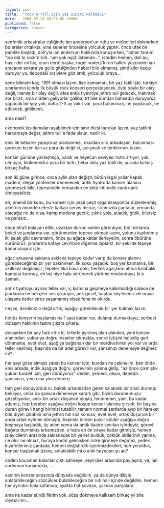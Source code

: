 ```yaml
---
layout: post
title:  "rock'n'roll için yaş sınırı kalkmalı"
date:   2006-07-26 08:21:00 +0000
published: false
categories: konser
---
```


senfonik orkestralar eşliğinde ian anderson'un ruhu ve melodileri dolanırken bu aralar ortalıkta, yine seneler öncesine yolculuk yaptık.
önce ufak bir panikle başladı, doli'yle ian anderson hakkında konuşurken, "aman tanrım, 'too old to rock'n'roll...'um yok mp3 listemde...", istedim hemen, doli bu, hayır der mi hiç, onun derdi başka, roger waters'lı ruh halleri yüzünden ian amcanın ankara'ya gelip gittiğinden haberi bile olmamış, şimdikiler kaçıp duruyor ya, depodaki arşivlere göz attık, yolculuk oraya...

sene bilmem kaç, 1991 olması lazım, lise zamanları, bir yaz tatili işte, türkiye sınırlarının içinde ilk büyük rock konseri gerçekleşecek, öyle böyle bir olay değil, inanılır bir olay değil, efes antik tiyatroya jethro tull gelecek, inanmak zor biraz, ama cidden geliyorlar galiba, trt bile bundan bahsedip duruyorsa, yapacak bir şey yok, daha 2-3 ay vakit var, para bulunacak, ne yapılacak, ne edilecek, gidilecek.

ama nasıl?

ekonomik kısıtlamaları aşabilmek için sınır ötesi harekat lazım, yaz tatilini harcamaya değer, jethro tull'a feda olsun, nedir ki.

enis ile bebarer yapıyoruz planlarımızı, okuldan sıra arkadaşım, bulunması gereken bizim için az para da değil ki, çalışmak ve biriktirmek lazım.

konser gününe yaklaştıkça, panik ve heyecan seviyesi hızla artıyor, yok, olmuyor, birikemedi o para bir türlü, heba oldu yaz tatili de, şurada kalmış birkaç hafta.

son iki güne girince, onca aylık plan değişti, bütün legal yollar kapalı madem, illegal yöntemler denenecek, antik tiyatroda konser alanına giremesek bile, tepesindeki ormandan en kötü ihtimalle canlı canlı dinleyebiliriz.

eh, önemli bir konu, bu konser için çeşit çeşit organizasyonlar düzenlenmiş, akm'nin önünden efes'e kalkan servis de var, sırtımızda çantalar, ormanda olacağız ne de olsa, kamp moduna geçtik, çıktık yola, atladık, gittik, biletsiz ve parasız...

önce etrafı kolaçan ettik, uzaktan durum vahim görünüyor, bol miktarda bekçi ve jandarma var, görünmeden tepeye çıkmak lazım, yolunu kaybetmiş iki salak gibi davranalım, önce şu ağaca kadar ilerleyelim, sonra öbürüne sürünürüz, jandarma kafayı çevirince diğerine zıplarız, bir şekilde tepeye kadar ulaşırız işte.

ağaç arkasına saklana saklana tepeye kadar varıp da konser alanını görebileceğimiz bir yer bakınırken, ilk şoku yaşadık.
boş yer kalmamış, bir akıllı biz değilmişiz, tepeler tıka basa dolu, herkes ağaçların altına kalabalık kamplar kurmuş, eh biz niye hala sürünerek yürüme modundayız ki o zaman.

antik tiyatroyu ayıran teller var, iç kısmına geçmeye kalkılmadığı sürece ne jandarma ne bekçiler ses çıkarıyor, pek güzel, baştan söyleseniz de oraya ulaşana kadar stres yaşamamış olsak fena mı olurdu.

neyse, derdimiz o değil artık, aşağıyı görebilecek bir yer bulmak lazım.

henüz konserin başlamasına 1 saat kadar var, dolanıp durmaktayız, serbest dolaşım hakkının tadını çıkara çıkara.

dolaşırken bir şey fark ettik ki, tellerle ayrılmış olan alandan, yani konser alanından, yukarıya doğru insanlar çıkmakta, sonra (ç)işini halledip geri dönmekte, evet evet, aşağıya bağlanan dar bir merdivenimsi yol var ve orda teller kesilmiş, başında da bir adet görevli var, şansımızı denemeye değmez mi?

her şeyi göze almışız zaten bu konser için, bundan mı çekinelim, ben önde enis arkada, indik aşağıya doğru, görevlinin yanına gidip, "az önce çıkmıştık yukarı tuvalet için, geri dönüyoruz" dedim, yemedi, olsun, denedik şansımızı, yine olsa yine deneriz.

tam geri dönüyorduk ki, baktık arkamızdan gelen kalabalık bir ahali durmuş bekliyor, onlar da şansını denemeye kararlı gibi, bizim durumumuzu gözetliyorlar, anlık bir ortak düşünce oluştu, hmmmmm, yani, bu kadar adamız, hep beraber aşağıya doğru koşup konser alanına girsek, bir başına duran görevli hangi birimizi tutabilir, tamam normal şartlarda ayıp bir hareket bile diyen çıkabilir ama jethro tull söz konusu, evet evet, ortak düşünce bir anda ortak eyleme dönüştü, hepimiz birden paldır küldür aşağıya doğru koşmaya başladık, üç adım sonra da antik tiyatro sınırları içindeyiz, görevli bağırıp durmakta arkamızdan, o hızla en ön sıraya kadar gitmişiz, hemen izleyicilerin arasında saklanacak bir yerler bulduk, çöktük birilerinin yanına, ne olur ne olmaz, buraya kadar gelmişken riske girmeye değmez, yedek kıyafetlerimiz çantada, hemen değiştirdik üzerimizdekileri, hoh yorulduk, konser başlamak üzere, anlatılabilir mi o anki heyecan şu an?

önden kocaman balonlar çıktı sahneye, seyirciler arasında paylaşıldı, ve, ian anderson karşımızda, ...

sanırım konser sırasında dünyada değildim, ya da dünya diliyle anlatabileceğim sözcükler bulabileceğim bir ruh hali içinde değildim, hemen her ayrıntısı hala kafamda, ayakta flüt şovdan, çalınan parçalara.

ama ne kadar sürdü fikrim yok, söze dökmeye kalksam birkaç yıl bile diyebilirim...
